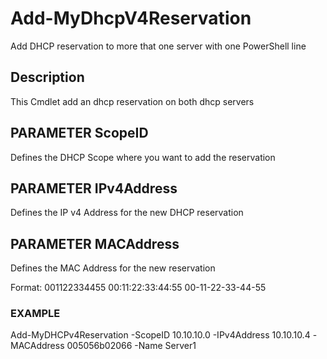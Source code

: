 # Add-MyDhcpV4Reservation
Add DHCP reservation to more that one server with one PowerShell line

## Description
This Cmdlet add an dhcp reservation on both dhcp servers

## PARAMETER ScopeID
Defines the DHCP Scope where you want to add the reservation

## PARAMETER IPv4Address
Defines the IP v4 Address for the new DHCP reservation

## PARAMETER MACAddress
Defines the MAC Address for the new reservation

Format:
001122334455
00:11:22:33:44:55
00-11-22-33-44-55

### EXAMPLE
Add-MyDHCPv4Reservation -ScopeID 10.10.10.0 -IPv4Address 10.10.10.4 -MACAddress 005056b02066 -Name Server1
